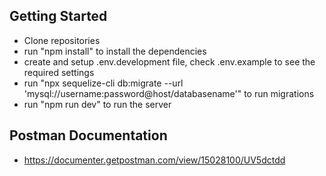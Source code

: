 ## Getting Started

- Clone repositories
- run "npm install" to install the dependencies
- create and setup .env.development file, check .env.example to see the required settings
- run "npx sequelize-cli db:migrate --url 'mysql://username:password@host/databasename'" to run migrations
- run "npm run dev" to run the server

## Postman Documentation

- https://documenter.getpostman.com/view/15028100/UV5dctdd
